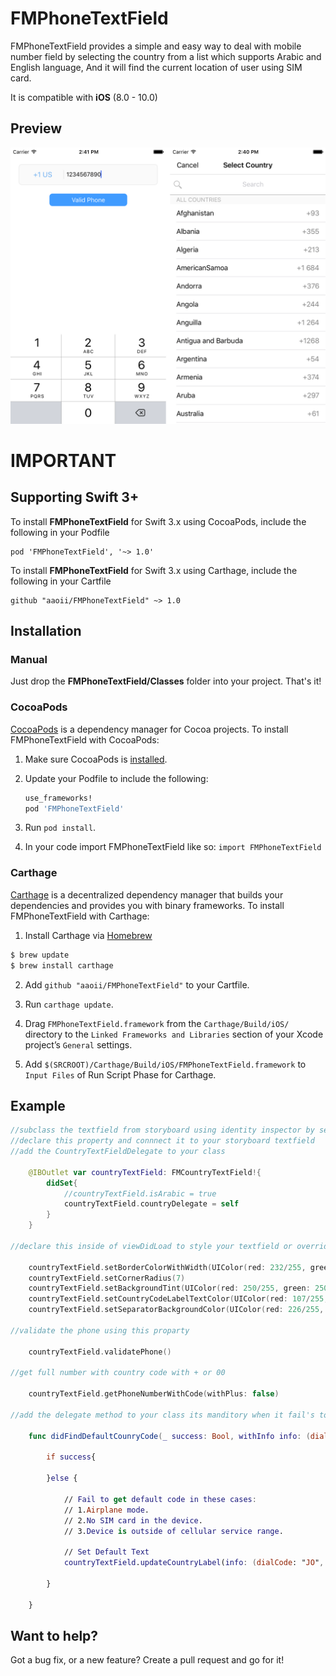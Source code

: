 
# FMPhoneTextField

FMPhoneTextField provides a simple and easy way to deal with mobile number field by selecting the country from a list which supports Arabic and English language, And it will find the current location of user using SIM card.

It is compatible with **iOS** (8.0 - 10.0)

## Preview
<img src="https://github.com/AaoIi/FMPhoneTextField/blob/master/sample.png?raw=true">

# IMPORTANT

## Supporting Swift 3+

To install **FMPhoneTextField** for Swift 3.x using CocoaPods, include the following in your Podfile
```
pod 'FMPhoneTextField', '~> 1.0'
```
To install **FMPhoneTextField** for Swift 3.x using Carthage, include the following in your Cartfile
```
github "aaoii/FMPhoneTextField" ~> 1.0
```

## Installation
### Manual
Just drop the **FMPhoneTextField/Classes** folder into your project. That's it!

### CocoaPods
[CocoaPods][] is a dependency manager for Cocoa projects. To install FMPhoneTextField with CocoaPods:

 1. Make sure CocoaPods is [installed][CocoaPods Installation].

 2. Update your Podfile to include the following:

    ``` ruby
    use_frameworks!
    pod 'FMPhoneTextField'
    ```

 3. Run `pod install`.

[CocoaPods]: https://cocoapods.org
[CocoaPods Installation]: https://guides.cocoapods.org/using/getting-started.html#getting-started
 
 4. In your code import FMPhoneTextField like so:
   `import FMPhoneTextField`

### Carthage
[Carthage][] is a decentralized dependency manager that builds your dependencies and provides you with binary frameworks.
To install FMPhoneTextField with Carthage:

1. Install Carthage via [Homebrew][]
  ```bash
  $ brew update
  $ brew install carthage
  ```

2. Add `github "aaoii/FMPhoneTextField"` to your Cartfile.

3. Run `carthage update`.

4. Drag `FMPhoneTextField.framework` from the `Carthage/Build/iOS/` directory to the `Linked Frameworks and Libraries` section of your Xcode project’s `General` settings.

5. Add `$(SRCROOT)/Carthage/Build/iOS/FMPhoneTextField.framework` to `Input Files` of Run Script Phase for Carthage.

[Carthage]: https://github.com/Carthage/Carthage
[Homebrew]: http://brew.sh


## Example

```swift
//subclass the textfield from storyboard using identity inspector by setting the Class to **FMCountryTextField**
//declare this property and connnect it to your storyboard textfield
//add the CountryTextFieldDelegate to your class 

    @IBOutlet var countryTextField: FMCountryTextField!{
        didSet{
            //countryTextField.isArabic = true
            countryTextField.countryDelegate = self
        }
    }

//declare this inside of viewDidLoad to style your textfield or override the current style

	countryTextField.setBorderColorWithWidth(UIColor(red: 232/255, green: 232/255, blue: 232/255, alpha: 1.0), width: 1)
	countryTextField.setCornerRadius(7)
	countryTextField.setBackgroundTint(UIColor(red: 250/255, green: 250/255, blue: 250/255, alpha: 1.0))
    countryTextField.setCountryCodeLabelTextColor(UIColor(red: 107/255, green: 174/255, blue: 242/255, alpha: 1.0))
    countryTextField.setSeparatorBackgroundColor(UIColor(red: 226/255, green: 226/255, blue: 226/255, alpha: 1.0))

//validate the phone using this proparty

	countryTextField.validatePhone() 

//get full number with country code with + or 00

	countryTextField.getPhoneNumberWithCode(withPlus: false)
	
//add the delegate method to your class its manditory when it fail's to get the current user country

    func didFindDefaultCounryCode(_ success: Bool, withInfo info: (dialCode: String?, code: String?)) {
        
        if success{
            
        }else {
            
            // Fail to get default code in these cases:
            // 1.Airplane mode.
            // 2.No SIM card in the device.
            // 3.Device is outside of cellular service range.
            
            // Set Default Text
            countryTextField.updateCountryLabel(info: (dialCode: "JO", code: "+962", name: "Jordan"))
            
        }
        
    }

```

## Want to help?

Got a bug fix, or a new feature? Create a pull request and go for it!

